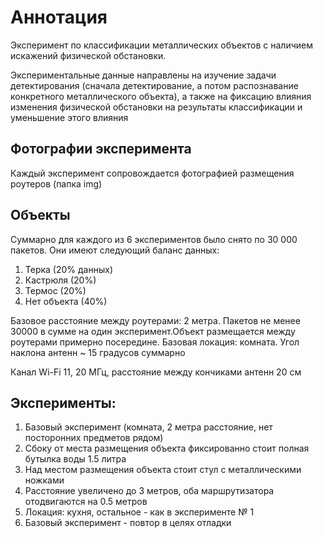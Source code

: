 # Аннотация
Эксперимент по классификации металлических объектов с наличием искажений физической обстановки.

Экспериментальные данные направлены на изучение задачи детектирования (сначала детектирование, а потом распознавание конкретного металлического объекта), а также на фиксацию влияния изменения физической обстановки на результаты классификации и уменьшение этого влияния

## Фотографии эксперимента
Каждый эксперимент сопровождается фотографией размещения роутеров (папка img)

## Объекты
Суммарно для каждого из 6 экспериментов было снято по 30 000 пакетов. Они имеют следующий баланс данных:

1. Терка (20% данных)
2. Кастрюля (20%)
3. Термос (20%)
4. Нет объекта (40%)

Базовое расстояние между роутерами: 2 метра. Пакетов не менее 30000 в сумме на один эксперимент.Объект размещается между роутерами примерно посередине. Базовая локация: комната. Угол наклона антенн ~ 15 градусов суммарно

Канал Wi-Fi 11, 20 МГц, расстояние между кончиками антенн 20 см

## Эксперименты:
1) Базовый эксперимент (комната, 2 метра расстояние, нет посторонних предметов рядом)
2) Сбоку от места размещения объекта фиксированно стоит полная бутылка воды 1.5 литра
3) Над местом размещения объекта стоит стул с металлическими ножками
4) Расстояние увеличено до 3 метров, оба маршрутизатора отодвигаются на 0.5 метров
5) Локация: кухня, остальное - как в эксперименте № 1
6) Базовый эксперимент - повтор в целях отладки
